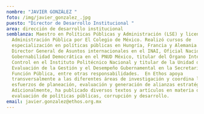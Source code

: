 ```yaml
---
nombre: "JAVIER GONZÁLEZ "
foto: /img/javier_gonzalez_.jpg
puesto: "Director de Desarrollo Institucional "
area: dirección de desarrollo institucional
semblanza: Maestro en Políticas Públicas y Administración (LSE) y licenciado en
  Administración Pública por El Colegio de México. Realizó cursos de
  especialización en políticas públicas en Hungría, Francia y Alemania. Fue
  Director General de Asuntos internacionales en el INAI, Oficial Nacional de
  Gobernabilidad Democrática en el PNUD México, titular del Órgano Interno de
  Control en el Instituto Politécnico Nacional y titular de la Unidad de
  Evaluación de la Gestión y el Desempeño Gubernamental en la Secretaría de la
  Función Pública, entre otras responsabilidades.  En Ethos apoya
  transversalmente a las diferentes áreas de investigación y coordina los
  esfuerzos de planeación, evaluación y generación de alianzas estratégicas.
  Adicionalmente, ha publicado diversos textos y artículos en materia de
  evaluación de políticas públicas, corrupción y desarrollo.
email: javier.gonzalez@ethos.org.mx
---
```

